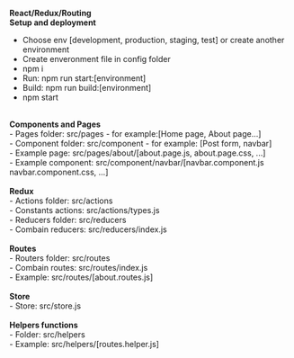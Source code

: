 <b>React/Redux/Routing</b><br/>
<b>Setup and deployment</b><br/>
- Choose env [development, production, staging, test] or create another environment <br/>
- Create enveronment file in config folder <br/>
- npm i <br/>
- Run: npm run start:[environment] <br/>
- Build: npm run build:[environment] <br/>
- npm start <br/>
<br/>
<b>Components and Pages</b><br/>
- Pages folder: src/pages - for example:[Home page, About page...]<br/>
- Component folder: src/component - for example: [Post form, navbar]<br/>
- Example page: src/pages/about/[about.page.js, about.page.css, ...]<br/>
- Example component: src/component/navbar/[navbar.component.js navbar.component.css, ...]<br/>
<br/>
<b>Redux</b><br/>
- Actions folder: src/actions <br/>
- Constants actions: src/actions/types.js<br/>
- Reducers folder: src/reducers<br/>
- Combain reducers: src/reducers/index.js<br/>
<br/>
<b>Routes</b><br/>
- Routers folder: src/routes<br/>
- Combain routes: src/routes/index.js<br/>
- Example: src/routes/[about.routes.js]<br/>
<br/>
<b>Store</b><br/>
- Store: src/store.js<br/>
<br/>
<b>Helpers functions</b><br/>
- Folder: src/helpers<br/>
- Example: src/helpers/[routes.helper.js]

